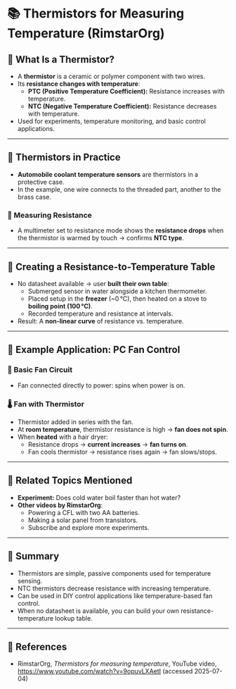 # 📚 Thermistors for Measuring Temperature (RimstarOrg)

## 🔧 What Is a Thermistor?

- A **thermistor** is a ceramic or polymer component with two wires.
- Its **resistance changes with temperature**:
  - **PTC (Positive Temperature Coefficient):** Resistance increases with temperature.
  - **NTC (Negative Temperature Coefficient):** Resistance decreases with temperature.
- Used for experiments, temperature monitoring, and basic control applications.

---

## 🚗 Thermistors in Practice

- **Automobile coolant temperature sensors** are thermistors in a protective case.
- In the example, one wire connects to the threaded part, another to the brass case.

### 📏 Measuring Resistance

- A multimeter set to resistance mode shows the **resistance drops** when the thermistor is warmed by touch → confirms **NTC type**.

---

## 🧪 Creating a Resistance-to-Temperature Table

- No datasheet available → user **built their own table**:
  - Submerged sensor in water alongside a kitchen thermometer.
  - Placed setup in the **freezer** (~0 °C), then heated on a stove to **boiling point (100 °C)**.
  - Recorded temperature and resistance at intervals.
- Result: A **non-linear curve** of resistance vs. temperature.

---

## 🔄 Example Application: PC Fan Control

### 🔌 Basic Fan Circuit

- Fan connected directly to power: spins when power is on.

### 🌡️ Fan with Thermistor

- Thermistor added in series with the fan.
- At **room temperature**, thermistor resistance is high → **fan does not spin**.
- When **heated** with a hair dryer:
  - Resistance drops → **current increases** → **fan turns on**.
  - Fan cools thermistor → resistance rises again → fan slows/stops.

---

## 🎥 Related Topics Mentioned

- **Experiment:** Does cold water boil faster than hot water?
- **Other videos by RimstarOrg**:
  - Powering a CFL with two AA batteries.
  - Making a solar panel from transistors.
  - Subscribe and explore more experiments.

---

## 📌 Summary

- Thermistors are simple, passive components used for temperature sensing.
- NTC thermistors decrease resistance with increasing temperature.
- Can be used in DIY control applications like temperature-based fan control.
- When no datasheet is available, you can build your own resistance-temperature lookup table.

---

## 🔗 References

- RimstarOrg, *Thermistors for measuring temperature*, YouTube video,  
  https://www.youtube.com/watch?v=9opuvLXAetI (accessed 2025-07-04)
